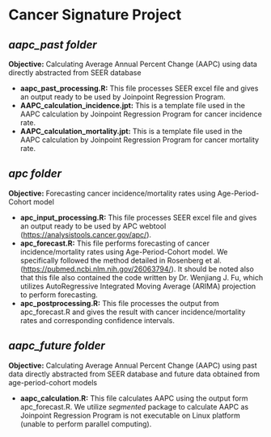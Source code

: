 # Cancer Signature Project

## *aapc_past folder*
**Objective:** Calculating Average Annual Percent Change (AAPC) using data directly abstracted from SEER database
- **aapc_past_processing.R:** This file processes SEER excel file and gives an output ready to be used by Joinpoint Regression Program.
- **AAPC_calculation_incidence.jpt:** This is a template file used in the AAPC calculation by Joinpoint Regression Program for cancer incidence rate.
- **AAPC_calculation_mortality.jpt:** This is a template file used in the AAPC calculation by Joinpoint Regression Program for cancer mortality rate.

## *apc folder*
**Objective:** Forecasting cancer incidence/mortality rates using Age-Period-Cohort model 
- **apc_input_processing.R:** This file processes SEER excel file and gives an output ready to be used by APC webtool (https://analysistools.cancer.gov/apc/).
- **apc_forecast.R:** This file performs forecasting of cancer incidence/mortality rates using Age-Period-Cohort model. We specifically followed the method detailed in Rosenberg et al. (https://pubmed.ncbi.nlm.nih.gov/26063794/). It should be noted also that this file also contained the code written by Dr. Wenjiang J. Fu, which utilizes AutoRegressive Integrated Moving Average (ARIMA) projection to perform forecasting. 
- **apc_postprocessing.R:** This file processes the output from apc_forecast.R and gives the result with cancer incidence/mortality rates and corresponding confidence intervals.

## *aapc_future folder*
**Objective:** Calculating Average Annual Percent Change (AAPC) using past data directly abstracted from SEER database and future data obtained from age-period-cohort models
- **aapc_calculation.R:** This file calculates AAPC using the output form apc_forecast.R. We utilize *segmented* package to calculate AAPC as Joinpoint Regression Program is not executable on Linux platform (unable to perform parallel computing). 

